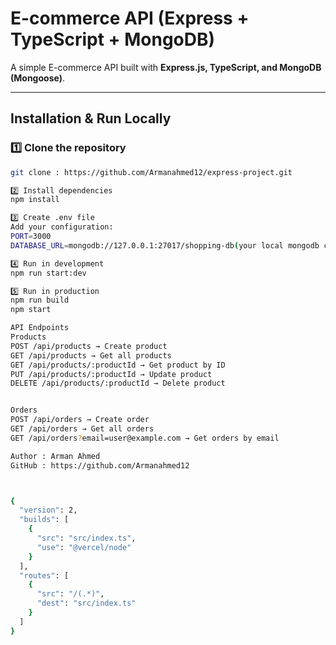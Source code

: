 
# E-commerce API (Express + TypeScript + MongoDB)

A simple E-commerce API built with **Express.js, TypeScript, and MongoDB (Mongoose)**.

---

## Installation & Run Locally

### 1️⃣ Clone the repository
```bash
git clone : https://github.com/Armanahmed12/express-project.git

2️⃣ Install dependencies
npm install

3️⃣ Create .env file
Add your configuration:
PORT=3000
DATABASE_URL=mongodb://127.0.0.1:27017/shopping-db(your local mongodb connection string will come here)

4️⃣ Run in development
npm run start:dev

5️⃣ Run in production
npm run build
npm start

API Endpoints
Products
POST /api/products → Create product
GET /api/products → Get all products
GET /api/products/:productId → Get product by ID
PUT /api/products/:productId → Update product
DELETE /api/products/:productId → Delete product


Orders
POST /api/orders → Create order
GET /api/orders → Get all orders
GET /api/orders?email=user@example.com → Get orders by email

Author : Arman Ahmed
GitHub : https://github.com/Armanahmed12



{
  "version": 2,
  "builds": [
    {
      "src": "src/index.ts",
      "use": "@vercel/node"
    }
  ],
  "routes": [
    {
      "src": "/(.*)",
      "dest": "src/index.ts"
    }
  ]
}